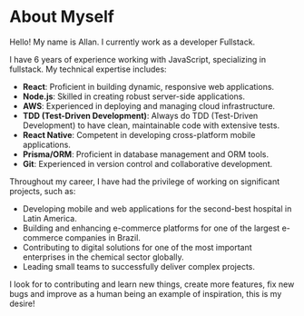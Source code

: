 # About Myself

Hello! My name is Allan. I currently work as a developer Fullstack.

I have 6 years of experience working with JavaScript, specializing in fullstack. My technical expertise includes:

- **React**: Proficient in building dynamic, responsive web applications.
- **Node.js**: Skilled in creating robust server-side applications.
- **AWS**: Experienced in deploying and managing cloud infrastructure.
- **TDD (Test-Driven Development)**: Always do TDD (Test-Driven Development) to have clean, maintainable code with extensive tests.
- **React Native**: Competent in developing cross-platform mobile applications.
- **Prisma/ORM**: Proficient in database management and ORM tools.
- **Git**: Experienced in version control and collaborative development.

Throughout my career, I have had the privilege of working on significant projects, such as:

- Developing mobile and web applications for the second-best hospital in Latin America.
- Building and enhancing e-commerce platforms for one of the largest e-commerce companies in Brazil.
- Contributing to digital solutions for one of the most important enterprises in the chemical sector globally.
- Leading small teams to successfully deliver complex projects.

I look for to contributing and learn new things, create more features, fix new bugs and improve as a human being an example of inspiration, this is my desire!
